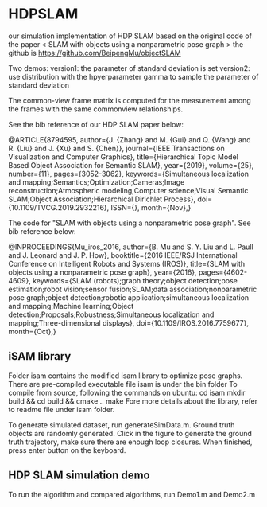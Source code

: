 # HDPSLAM
our simulation implementation of HDP SLAM based on the original code of the paper < SLAM with objects using a nonparametric pose graph >
the github is https://github.com/BeipengMu/objectSLAM

Two demos:
      version1: the parameter of standard deviation is set
      version2: use distribution with the hpyerparameter gamma to sample the parameter of standard deviation
      
The common-view frame matrix is computed for the measurement among the frames with the same commonview relationships.

See the bib reference of our HDP SLAM paper below:

@ARTICLE{8794595,
author={J. {Zhang} and M. {Gui} and Q. {Wang} and R. {Liu} and J. {Xu} and S. {Chen}},
journal={IEEE Transactions on Visualization and Computer Graphics},
title={Hierarchical Topic Model Based Object Association for Semantic SLAM},
year={2019},
volume={25},
number={11},
pages={3052-3062},
keywords={Simultaneous localization and mapping;Semantics;Optimization;Cameras;Image reconstruction;Atmospheric modeling;Computer science;Visual Semantic SLAM;Object Association;Hierarchical Dirichlet Process},
doi={10.1109/TVCG.2019.2932216},
ISSN={},
month={Nov},}


The code for "SLAM with objects using a nonparametric pose graph". See bib reference below:

@INPROCEEDINGS{Mu_iros_2016,
	author={B. Mu and S. Y. Liu and L. Paull and J. Leonard and J. P. How},
	booktitle={2016 IEEE/RSJ International Conference on Intelligent Robots and Systems (IROS)},
	title={SLAM with objects using a nonparametric pose graph},
	year={2016},
	pages={4602-4609},
	keywords={SLAM (robots);graph theory;object detection;pose estimation;robot vision;sensor fusion;SLAM;data association;nonparametric pose graph;object detection;robotic application;simultaneous localization and mapping;Machine learning;Object detection;Proposals;Robustness;Simultaneous localization and mapping;Three-dimensional displays},
	doi={10.1109/IROS.2016.7759677},
	month={Oct},}

## iSAM library
Folder isam contains the modified isam library to optimize pose graphs. There are pre-compiled executable file isam is under the bin folder
To compile from source, following the commands on ubuntu:
cd isam
mkdir build && cd build && cmake ..
make
Fore more details about the library, refer to readme file under isam folder.

To generate simulated dataset, run generateSimData.m. Ground truth objects are randomly generated. Click in the figure to generate the ground truth trajectory, make sure there are enough loop closures. When finished, press enter button on the keyboard.

## HDP SLAM simulation demo
To run the algorithm and compared algorithms, run Demo1.m and Demo2.m
